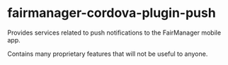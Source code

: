 fairmanager-cordova-plugin-push
===============================

Provides services related to push notifications to the FairManager mobile app.

Contains many proprietary features that will not be useful to anyone.
